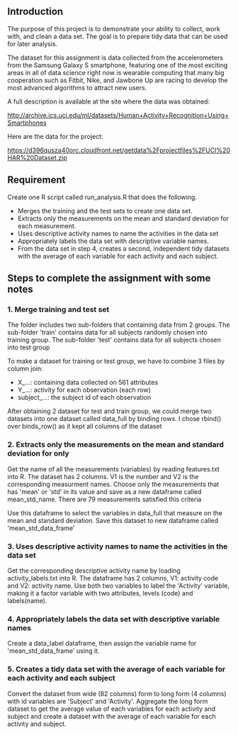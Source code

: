 ## Introduction

The purpose of this project is to demonstrate your ability to collect, 
work with, and clean a data set. The goal is to prepare tidy data that 
can be used for later analysis. 

The dataset for this assignment is data collected from the accelerometers 
from the Samsung Galaxy S smartphone, featuring one of the most exciting 
areas in all of data science right now is wearable computing that many big 
cooperation such as Fitbit, Nike, and Jawbone Up are racing to develop the 
most advanced algorithms to attract new users. 

A full description is available at the site where the data was obtained:

http://archive.ics.uci.edu/ml/datasets/Human+Activity+Recognition+Using+Smartphones

Here are the data for the project:

https://d396qusza40orc.cloudfront.net/getdata%2Fprojectfiles%2FUCI%20HAR%20Dataset.zip


## Requirement

Create one R script called run_analysis.R that does the following.

*   Merges the training and the test sets to create one data set.
*   Extracts only the measurements on the mean and standard deviation for each measurement.
*   Uses descriptive activity names to name the activities in the data set
*   Appropriately labels the data set with descriptive variable names.
*   From the data set in step 4, creates a second, independent tidy datasets with 
the average of each variable for each activity and each subject.

## Steps to complete the assignment with some notes

### 1. Merge training and test set

The folder includes two sub-folders that containing data from 2 groups. 
The sub-folder 'train' contains data for all subjects randomly chosen into training
group. The sub-folder 'test' contains data for all subjects chosen into test group

To make a dataset for training or test group, we have to combine 3 files by column join: 
* X_...: containing data collected on 561 attributes
* Y_...: activity for each observation (each row)
* subject_...: the subject id of each observation

After obtaining 2 dataset for test and train group, we could merge two datasets 
into one dataset called data_full  by binding rows. I chose rbind() over 
binds_row() as it kept all columns of the dataset

### 2. Extracts only the measurements on the mean and standard deviation for only

Get the name of all the measurements (variables) by reading features.txt into R. 
The dataset has 2 columns. V1 is the number and V2 is the corresponding measurment
names. Choose only the measurements that has 'mean' or 'std' in its value and save as 
a new dataframe called mean_std_name. There are 79 measurements satisfied this criteria

Use this dataframe to select the variables in data_full that measure on the mean and 
standard deviation. Save this dataset to new dataframe called 'mean_std_data_frame'

### 3. Uses descriptive activity names to name the activities in the data set

Get the corresponding descriptive activity name by loading activity_labels.txt into R.
The dataframe has 2 columns, V1: activity code and V2: activity name. Use both 
two variables to label the 'Activity' variable, making it a factor variable with
two attributes, levels (code) and labels(name).

### 4. Appropriately labels the data set with descriptive variable names

Create a data_label dataframe, then assign the variable name for 'mean_std_data_frame' 
using it. 

### 5. Creates a tidy data set with the average of each variable for each activity and each subject

Convert the dataset from wide (82 columns) form to long form (4 columns) with
id variables are 'Subject' and 'Activity'. Aggregate the long form dataset to
get the average value of each variables for each activity and subject and create 
a dataset with the average of each variable for each activity and subject.






